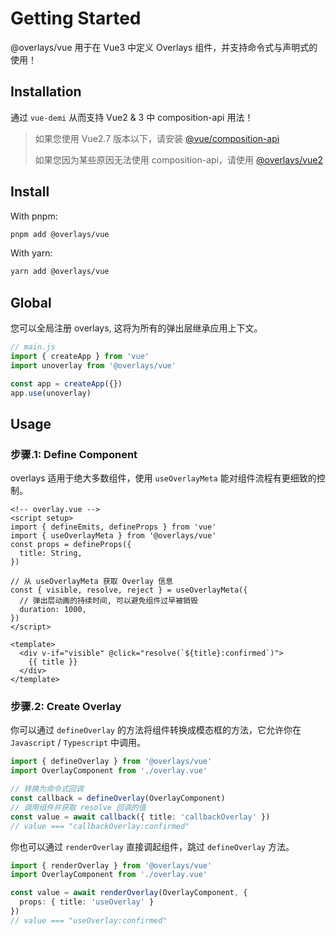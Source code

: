 # Getting Started

@overlays/vue 用于在 Vue3 中定义 Overlays 组件，并支持命令式与声明式的使用！

## Installation

通过 `vue-demi` 从而支持 Vue2 & 3 中 composition-api 用法！

> 如果您使用 Vue2.7 版本以下，请安装 [@vue/composition-api](https://github.com/vuejs/composition-api#readme)
> 
> 如果您因为某些原因无法使用 composition-api，请使用 [@overlays/vue2](/zh/vue/vue2)

## Install

With pnpm: 
```sh
pnpm add @overlays/vue
```

With yarn:
```sh
yarn add @overlays/vue
```

## Global

您可以全局注册 overlays, 这将为所有的弹出层继承应用上下文。

```ts
// main.js
import { createApp } from 'vue'
import unoverlay from '@overlays/vue'

const app = createApp({})
app.use(unoverlay)
```

## Usage



### 步骤.1: Define Component

overlays 适用于绝大多数组件，使用 `useOverlayMeta` 能对组件流程有更细致的控制。

```vue
<!-- overlay.vue -->
<script setup>
import { defineEmits, defineProps } from 'vue'
import { useOverlayMeta } from '@overlays/vue'
const props = defineProps({
  title: String,
})

// 从 useOverlayMeta 获取 Overlay 信息
const { visible, resolve, reject } = useOverlayMeta({
  // 弹出层动画的持续时间, 可以避免组件过早被销毁
  duration: 1000,
})
</script>

<template>
  <div v-if="visible" @click="resolve(`${title}:confirmed`)">
    {{ title }}
  </div>
</template>
```

### 步骤.2: Create Overlay

你可以通过 `defineOverlay` 的方法将组件转换成模态框的方法，它允许你在 `Javascript` / `Typescript` 中调用。

```ts
import { defineOverlay } from '@overlays/vue'
import OverlayComponent from './overlay.vue'

// 转换为命令式回调
const callback = defineOverlay(OverlayComponent)
// 调用组件并获取 resolve 回调的值
const value = await callback({ title: 'callbackOverlay' })
// value === "callbackOverlay:confirmed"
```

你也可以通过 `renderOverlay` 直接调起组件，跳过 `defineOverlay` 方法。

```ts
import { renderOverlay } from '@overlays/vue'
import OverlayComponent from './overlay.vue'

const value = await renderOverlay(OverlayComponent, {
  props: { title: 'useOverlay' }
})
// value === "useOverlay:confirmed"
```
